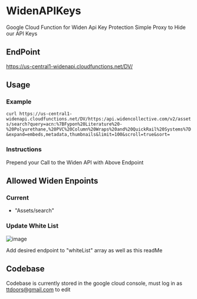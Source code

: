# WidenAPIKeys
Google Cloud Function for Widen Api Key Protection
Simple Proxy to Hide our API Keys

## EndPoint
https://us-central1-widenapi.cloudfunctions.net/DV/

## Usage
### Example
`curl https://us-central1-widenapi.cloudfunctions.net/DV/https:/api.widencollective.com/v2/assets/search?query=acn:%7BFypon%20Literature%20-%20Polyurethane,%20PVC%20Column%20Wraps%20and%20QuickRail%20Systems%7D&expand=embeds,metadata,thumbnails&limit=100&scroll=true&sort=`
### Instructions
Prepend your Call to the Widen API with Above Endpoint
## Allowed Widen Enpoints 

### Current 
  * "Assets/search"
  
### Update White List 
![image](https://user-images.githubusercontent.com/54558961/199531429-a61e0c8b-aa93-4f2b-896f-257ebb8e115a.png)

Add desired endpoint to "whiteList" array as well as this readMe

## Codebase

Codebase is currently stored in the google cloud console, must log in as ttdoors@gmail.com to edit
